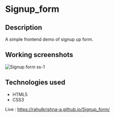 # Signup_form

## Description
A simple frontend demo of signup up form.

## Working screenshots
![Signup form ss-1](https://user-images.githubusercontent.com/109454528/235589823-3e350e4b-748a-41b6-9f54-93f83ec08ee6.png)

## Technologies used 
- HTML5
- CSS3

Live : https://rahulkrishna-a.github.io/Signup_form/
